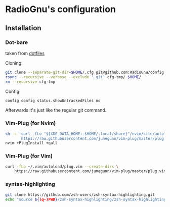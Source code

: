 # RadioGnu's configuration
## Installation

### Dot-bare
taken from [dotfiles](https://github.com/Siilwyn/my-dotfiles)

Cloning:
```sh
git clone --separate-git-dir=$HOME/.cfg git@github.com:RadioGnu/config.git cfg-tmp
rsync --recursive --verbose --exclude '.git' cfg-tmp/ $HOME/
rm --recursive cfg-tmp
```

Config:
```sh
config config status.showUntrackedFiles no
```

Afterwards it's just like the regular git command.


### Vim-Plug (for Nvim)
```sh
sh -c 'curl -fLo "${XDG_DATA_HOME:-$HOME/.local/share}"/nvim/site/autoload/plug.vim --create-dirs \
       https://raw.githubusercontent.com/junegunn/vim-plug/master/plug.vim'
nvim +PlugInstall +qall
```

### Vim-Plug (for Vim)
```sh
curl -fLo ~/.vim/autoload/plug.vim --create-dirs \
    https://raw.githubusercontent.com/junegunn/vim-plug/master/plug.vim
```

### syntax-highlighting
```sh
git clone https://github.com/zsh-users/zsh-syntax-highlighting.git
echo "source ${(q-)PWD}/zsh-syntax-highlighting/zsh-syntax-highlighting.zsh" >> ${ZDOTDIR:-$HOME}/.zshrc
```
